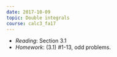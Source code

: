 ```yaml
---
date: 2017-10-09
topic: Double integrals
course: calc3_fa17
---
```


- *Reading*: Section 3.1
- *Homework*: (3.1) #1-13, odd problems.
